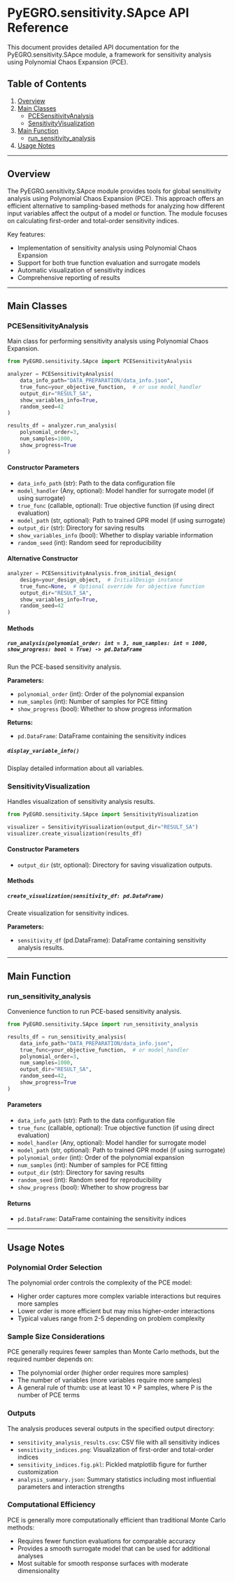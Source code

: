 # PyEGRO.sensitivity.SApce API Reference

This document provides detailed API documentation for the PyEGRO.sensitivity.SApce module, a framework for sensitivity analysis using Polynomial Chaos Expansion (PCE).

## Table of Contents

1. [Overview](#overview)
2. [Main Classes](#main-classes)
   - [PCESensitivityAnalysis](#pcesensitivityanalysis)
   - [SensitivityVisualization](#sensitivityvisualization)
3. [Main Function](#main-function)
   - [run_sensitivity_analysis](#run_sensitivity_analysis)
4. [Usage Notes](#usage-notes)

---

## Overview

The PyEGRO.sensitivity.SApce module provides tools for global sensitivity analysis using Polynomial Chaos Expansion (PCE). This approach offers an efficient alternative to sampling-based methods for analyzing how different input variables affect the output of a model or function. The module focuses on calculating first-order and total-order sensitivity indices.

Key features:
- Implementation of sensitivity analysis using Polynomial Chaos Expansion
- Support for both true function evaluation and surrogate models
- Automatic visualization of sensitivity indices
- Comprehensive reporting of results

---

## Main Classes

### PCESensitivityAnalysis

Main class for performing sensitivity analysis using Polynomial Chaos Expansion.

```python
from PyEGRO.sensitivity.SApce import PCESensitivityAnalysis

analyzer = PCESensitivityAnalysis(
    data_info_path="DATA_PREPARATION/data_info.json",
    true_func=your_objective_function,  # or use model_handler
    output_dir="RESULT_SA",
    show_variables_info=True,
    random_seed=42
)

results_df = analyzer.run_analysis(
    polynomial_order=3,
    num_samples=1000,
    show_progress=True
)
```

#### Constructor Parameters

- `data_info_path` (str): Path to the data configuration file
- `model_handler` (Any, optional): Model handler for surrogate model (if using surrogate)
- `true_func` (callable, optional): True objective function (if using direct evaluation)
- `model_path` (str, optional): Path to trained GPR model (if using surrogate)
- `output_dir` (str): Directory for saving results
- `show_variables_info` (bool): Whether to display variable information
- `random_seed` (int): Random seed for reproducibility

#### Alternative Constructor

```python
analyzer = PCESensitivityAnalysis.from_initial_design(
    design=your_design_object,  # InitialDesign instance
    true_func=None,  # Optional override for objective function
    output_dir="RESULT_SA",
    show_variables_info=True,
    random_seed=42
)
```

#### Methods

##### `run_analysis(polynomial_order: int = 3, num_samples: int = 1000, show_progress: bool = True) -> pd.DataFrame`

Run the PCE-based sensitivity analysis.

**Parameters:**
- `polynomial_order` (int): Order of the polynomial expansion
- `num_samples` (int): Number of samples for PCE fitting
- `show_progress` (bool): Whether to show progress information

**Returns:**
- `pd.DataFrame`: DataFrame containing the sensitivity indices

##### `display_variable_info()`

Display detailed information about all variables.

### SensitivityVisualization

Handles visualization of sensitivity analysis results.

```python
from PyEGRO.sensitivity.SApce import SensitivityVisualization

visualizer = SensitivityVisualization(output_dir="RESULT_SA")
visualizer.create_visualization(results_df)
```

#### Constructor Parameters

- `output_dir` (str, optional): Directory for saving visualization outputs.

#### Methods

##### `create_visualization(sensitivity_df: pd.DataFrame)`

Create visualization for sensitivity indices.

**Parameters:**
- `sensitivity_df` (pd.DataFrame): DataFrame containing sensitivity analysis results.

---

## Main Function

### run_sensitivity_analysis

Convenience function to run PCE-based sensitivity analysis.

```python
from PyEGRO.sensitivity.SApce import run_sensitivity_analysis

results_df = run_sensitivity_analysis(
    data_info_path="DATA_PREPARATION/data_info.json",
    true_func=your_objective_function,  # or model_handler
    polynomial_order=3,
    num_samples=1000,
    output_dir="RESULT_SA",
    random_seed=42,
    show_progress=True
)
```

#### Parameters

- `data_info_path` (str): Path to the data configuration file
- `true_func` (callable, optional): True objective function (if using direct evaluation)
- `model_handler` (Any, optional): Model handler for surrogate model
- `model_path` (str, optional): Path to trained GPR model (if using surrogate)
- `polynomial_order` (int): Order of the polynomial expansion
- `num_samples` (int): Number of samples for PCE fitting
- `output_dir` (str): Directory for saving results
- `random_seed` (int): Random seed for reproducibility
- `show_progress` (bool): Whether to show progress bar

#### Returns

- `pd.DataFrame`: DataFrame containing the sensitivity indices

---

## Usage Notes

### Polynomial Order Selection

The polynomial order controls the complexity of the PCE model:
- Higher order captures more complex variable interactions but requires more samples
- Lower order is more efficient but may miss higher-order interactions
- Typical values range from 2-5 depending on problem complexity

### Sample Size Considerations

PCE generally requires fewer samples than Monte Carlo methods, but the required number depends on:
- The polynomial order (higher order requires more samples)
- The number of variables (more variables require more samples)
- A general rule of thumb: use at least 10 × P samples, where P is the number of PCE terms

### Outputs

The analysis produces several outputs in the specified output directory:
- `sensitivity_analysis_results.csv`: CSV file with all sensitivity indices
- `sensitivity_indices.png`: Visualization of first-order and total-order indices
- `sensitivity_indices.fig.pkl`: Pickled matplotlib figure for further customization
- `analysis_summary.json`: Summary statistics including most influential parameters and interaction strengths

### Computational Efficiency

PCE is generally more computationally efficient than traditional Monte Carlo methods:
- Requires fewer function evaluations for comparable accuracy
- Provides a smooth surrogate model that can be used for additional analyses
- Most suitable for smooth response surfaces with moderate dimensionality